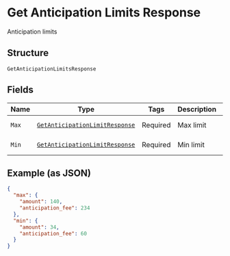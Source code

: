 
# Get Anticipation Limits Response

Anticipation limits

## Structure

`GetAnticipationLimitsResponse`

## Fields

| Name | Type | Tags | Description | Getter | Setter |
|  --- | --- | --- | --- | --- | --- |
| `Max` | [`GetAnticipationLimitResponse`](/doc/models/get-anticipation-limit-response.md) | Required | Max limit | GetAnticipationLimitResponse getMax() | setMax(GetAnticipationLimitResponse max) |
| `Min` | [`GetAnticipationLimitResponse`](/doc/models/get-anticipation-limit-response.md) | Required | Min limit | GetAnticipationLimitResponse getMin() | setMin(GetAnticipationLimitResponse min) |

## Example (as JSON)

```json
{
  "max": {
    "amount": 140,
    "anticipation_fee": 234
  },
  "min": {
    "amount": 34,
    "anticipation_fee": 60
  }
}
```

